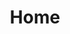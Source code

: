 ---
layout: home
title: Home
headline: People. Programs. Software.
copy: |-
    Softcom builds software, products, and programs that connect people and businesses.
featured_image: /uploads/pages/home.jpg
image_description: Lagos cityscape
---